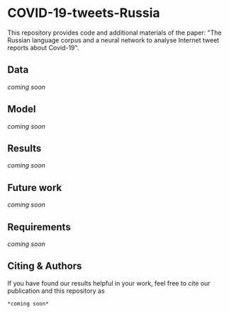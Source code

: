 # COVID-19-tweets-Russia
This repository provides code and additional materials of the paper: "The Russian language corpus and a neural network to analyse Internet tweet reports about Covid-19".

Data
---

*coming soon*

Model
---

*coming soon*

Results
---

*coming soon*

Future work
---
*coming soon*

Requirements
---
*coming soon*


Citing & Authors
---
If you have found our results helpful in your work, feel free to cite our publication and this repository as
```
*coming soon*
```
